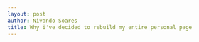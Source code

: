 ```yaml
---
layout: post
author: Nivando Soares
title: Why i've decided to rebuild my entire personal page
---
```

